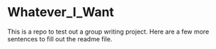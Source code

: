 # Whatever_I_Want
This is a repo to test out a group writing project.  Here are a few more sentences to fill out the readme file.
